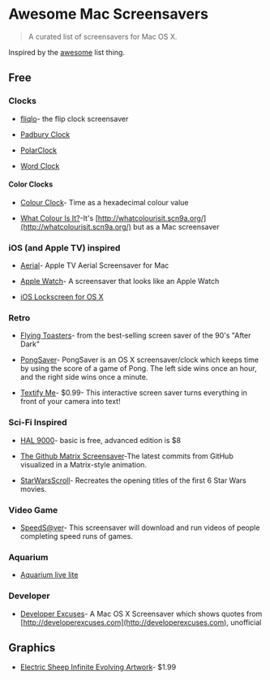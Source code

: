 # Awesome Mac Screensavers

> A curated list of screensavers for Mac OS X.

Inspired by the [awesome](https://github.com/sindresorhus/awesome) list thing.


## Free

### Clocks

* [fliqlo](http://fliqlo.com/)- the flip clock screensaver

* [Padbury Clock](http://padbury.me/clock/)

* [PolarClock](http://blog.pixelbreaker.com/polarclock)

* [Word Clock](https://www.simonheys.com/wordclock/)

#### Color Clocks

* [Colour Clock](http://www.clock.lookatjack.com/)- Time as a hexadecimal colour value

* [What Colour Is It?](https://github.com/Jonic/WhatColourIsIt-ScreenSaver)-It's [http://whatcolourisit.scn9a.org/](http://whatcolourisit.scn9a.org/) but as a Mac screensaver

### iOS (and Apple TV) inspired

* [Aerial](https://github.com/JohnCoates/Aerial)- Apple TV Aerial Screensaver for Mac

* [Apple Watch](http://www.rasmusnielsen.dk/applewatch/)- A screensaver that looks like an Apple Watch

* [iOS Lockscreen for OS X](http://littleendiangamestudios.com/project/ios-7-screen-saver/)

### Retro

* [Flying Toasters](http://en.infinisys.co.jp/product/flyingtoasters/index.shtml)- from the best-selling screen saver of the 90's "After Dark"

* [PongSaver](http://rogueamoeba.com/freebies/)- PongSaver is an OS X screensaver/clock which keeps time by using the score of a game of Pong. The left side wins once an hour, and the right side wins once a minute.

* [Textify Me](https://itunes.apple.com/us/app/textify-me/id470453599)- $0.99- This interactive screen saver turns everything in front of your camera into text!

### Sci-Fi Inspired

* [HAL 9000](http://www.halproject.com/)- basic is free, advanced edition is $8

* [The Github Matrix Screensaver](https://github.com/winterbe/github-matrix-screensaver)-The latest commits from GitHub visualized in a Matrix-style animation.

* [StarWarsScroll](http://download.cnet.com/StarWarsScroll-Screen-Saver/3000-2257_4-82580.html)- Recreates the opening titles of the first 6 Star Wars movies.

### Video Game

* [SpeedS@ver](https://github.com/orta/SpeedS-ver)- This screensaver will download and run videos of people completing speed runs of games.

### Aquarium

* [Aquarium live lite](https://itunes.apple.com/us/app/aquarium-live-lite-relaxing/id462563503)

### Developer

* [Developer Excuses](https://github.com/kimar/DeveloperExcuses)- A Mac OS X Screensaver which shows quotes from [http://developerexcuses.com](http://developerexcuses.com), unofficial

## Graphics

* [Electric Sheep Infinite Evolving Artwork](https://itunes.apple.com/us/app/electric-sheep-infinite-evolving/id444604503)- $1.99
